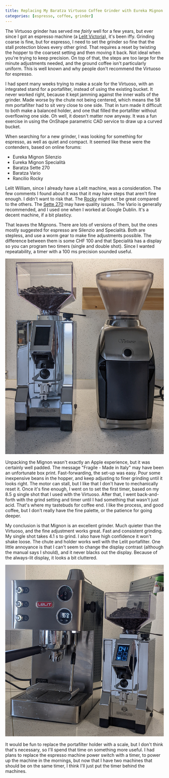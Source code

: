 ```yaml
---
title: Replacing My Baratza Virtuoso Coffee Grinder with Eureka Mignon Specialità
categories: [espresso, coffee, grinder]
---
```


The Virtuoso grinder has served me *fairly* well for a few years, but
ever since I got an espresso machine (a [Lelit
Victoria](https://lelit.com/product/victoria-pl91t/)), it's been
iffy. Grinding coarse is fine, but for espresso, I need to set the
grinder so fine that the stall protection blows every other
grind. That requires a reset by twisting the hopper to the coarsest
setting and then moving it back. Not ideal when you're trying to keep
precision. On top of that, the steps are too large for the minute
adjustments needed, and the ground coffee isn't particularly
uniform. This is well known and why people don't recommend the
Virtuoso for espresso.

I had spent many weeks trying to make a scale for the Virtuoso, with
an integrated stand for a portafilter, instead of using the existing
bucket. It never worked right, because it kept jamming against the
inner walls of the grinder. Made worse by the chute not being
centered, which means the 58 mm portafilter had to sit very close to
one side. That in turn made it difficult to both make a balanced
holder, and one that filled the portafilter without overflowing one
side. Oh well, it doesn't matter now anyway. It was a fun exercise in
using the OnShape parametric CAD service to draw up a curved bucket.

When searching for a new grinder, I was looking for something for
espresso, as well as quiet and compact. It seemed like these were the
contenders, based on online forums:

* Eureka Mignon Silenzio
* Eureka Mignon Specialità
* Baratza Sette 270
* Baratza Vario
* Rancilio Rocky

Lelit William, since I already have a Lelit machine, was a
consideration. The few comments I found about it was that it may have
steps that aren't fine enough. I didn't want to risk that. The
[Rocky](https://www.reddit.com/r/espresso/comments/pa1gwf/eureka_mignon_silenzio_vs_vario_vs_rocky/)
might not be great compared to the others. The [Sette
270](https://www.reddit.com/r/espresso/comments/regaub/espresso_grinder_eureka_mignon_notte_vs_sette_270/)
may have quality issues. The Vario is generally recommended, and I
used one when I worked at Google Dublin. It's a decent machine, if a
bit plasticy.

That leaves the Mignons. There are lots of versions of them, but the
ones mostly suggested for espresso are Silenzio and Specialità. Both
are stepless, and use a worm gear to make fine adjustments
possible. The difference between them is some CHF 100 and that
Specialità has a display so you can program two timers (single and
double shot). Since I wanted repeatability, a timer with a 100 ms
precision sounded useful.

![Mignon and Virtuoso side-by-side](/assets/2022-02-21-mignon-virtuoso.jpg)

Unpacking the Mignon wasn't exactly an Apple experience, but it was
certainly well padded. The message "Fragile - Made in Italy" may have
been an unfortunate box print. Fast-forwarding, the set-up was
easy. Pour some inexpensive beans in the hopper, and keep adjusting to
finer grinding until it looks right. The motor can stall, but I like
that I don't have to mechanically reset it. Once it's fine enough, I
went on to set the first timer, based on my 8.5 g single shot that I
used with the Virtuoso. After that, I went back-and-forth with the
grind setting and timer until I had something that wasn't just
acid. That's where my tastebuds for coffee end. I like the process,
and good coffee, but I don't really have the fine palette, or the
patience for going deeper.

My conclusion is that Mignon is an excellent grinder. Much quieter
than the Virtuoso, and the fine adjustment works great. Fast and
consistent grinding. My single shot takes 4.1 s to grind. I also have
high confidence it won't shake loose. The chute and holder works well
with the Lelit portafilter. One little annoyance is that I can't seem
to change the display contrast (although the manual says I should),
and it never blacks out the display. Because of the always-lit
display, it looks a bit cluttered.

![Victoria and Mignon side-by-side](/assets/2022-02-21-victoria-mignon.jpg)

It would be fun to replace the portafilter holder with a scale, but I
don't think that's necessary, so I'll spend that time on something
more useful. I had plans to replace the espresso machine power switch
with a timer, to power up the machine in the mornings, but now that I
have two machines that should be on the same timer, I think I'll just
put the timer behind the machines.
